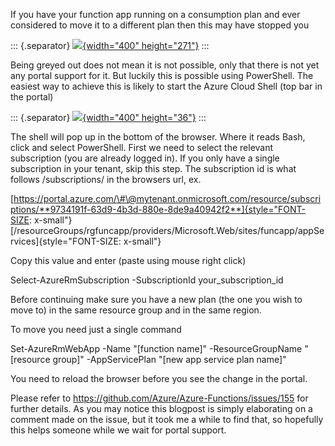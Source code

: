 ﻿If you have your function app running on a consumption plan and ever
considered to move it to a different plan then this may have stopped
you

::: {.separator}
[![](https://4.bp.blogspot.com/-haeog5lBb7E/W4bnQRqK1QI/AAAAAAAAlSA/hycjI6N0dnwqURRUhPivh_UvhVImbd9uQCLcBGAs/s400/consmplan.PNG){width="400"
height="271"}](https://4.bp.blogspot.com/-haeog5lBb7E/W4bnQRqK1QI/AAAAAAAAlSA/hycjI6N0dnwqURRUhPivh_UvhVImbd9uQCLcBGAs/s1600/consmplan.PNG)
:::


Being greyed out does not mean it is not possible, only that there is
not yet any portal support for it. But luckily this is possible using
PowerShell. The easiest way to achieve this is likely to start the Azure
Cloud Shell (top bar in the portal)

::: {.separator}
[![](https://1.bp.blogspot.com/-fE5a5j1YGXg/W4boEirA6fI/AAAAAAAAlSI/B9QmX3JOlU8544L6SKEWcMhu4avoS_BegCLcBGAs/s400/cloudshell.PNG){width="400"
height="36"}](https://1.bp.blogspot.com/-fE5a5j1YGXg/W4boEirA6fI/AAAAAAAAlSI/B9QmX3JOlU8544L6SKEWcMhu4avoS_BegCLcBGAs/s1600/cloudshell.PNG)
:::


The shell will pop up in the bottom of the browser. Where it reads Bash,
click and select PowerShell.
First we need to select the relevant subscription (you are already
logged in). If you only have a single subscription in your tenant, skip
this step.
The subscription id is what follows /subscriptions/ in the browsers url,
ex.

[https://portal.azure.com/\#\@mytenant.onmicrosoft.com/resource/subscriptions/**9734191f-63d9-4b3d-880e-8de9a40942f2**]{style="FONT-SIZE: x-small"}
[/resourceGroups/rgfuncapp/providers/Microsoft.Web/sites/funcapp/appServices]{style="FONT-SIZE: x-small"}

Copy this value and enter (paste using mouse right click)

Select-AzureRmSubscription -SubscriptionId your\_subscription\_id

Before continuing make sure you have a new plan (the one you wish to
move to) in the same resource group and in the same region.

To move you need just a single command

Set-AzureRmWebApp -Name \"\[function name\]\" -ResourceGroupName
\"\[resource group\]\" -AppServicePlan \"\[new app service plan
name\]\"

You need to reload the browser before you see the change in the portal.

Please refer to <https://github.com/Azure/Azure-Functions/issues/155>
for further details. As you may notice this blogpost is simply
elaborating on a comment made on the issue, but it took me a while to
find that, so hopefully this helps someone while we wait for portal
support.




```

```
